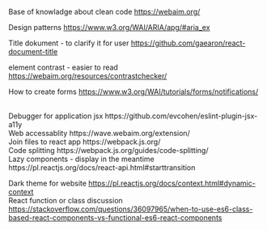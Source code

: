 Base of knowladge about clean code
https://webaim.org/
<br/>

Design patterns 
https://www.w3.org/WAI/ARIA/apg/#aria_ex
<br/>

Title dokument - to clarify it for user
https://github.com/gaearon/react-document-title
<br/>

element contrast - easier to read 
https://webaim.org/resources/contrastchecker/
<br/>

How to create forms
https://www.w3.org/WAI/tutorials/forms/notifications/

<br/>
Debugger for application jsx
https://github.com/evcohen/eslint-plugin-jsx-a11y

<br/>
Web accessablity
https://wave.webaim.org/extension/

<br/>
Join files to react app
https://webpack.js.org/

<br/>
Code splitting
https://webpack.js.org/guides/code-splitting/

<br/>
Lazy components - display in the meantime
https://pl.reactjs.org/docs/react-api.html#starttransition
<br/>

Dark theme for website
https://pl.reactjs.org/docs/context.html#dynamic-context
<br/>
React function or class discussion
https://stackoverflow.com/questions/36097965/when-to-use-es6-class-based-react-components-vs-functional-es6-react-components
